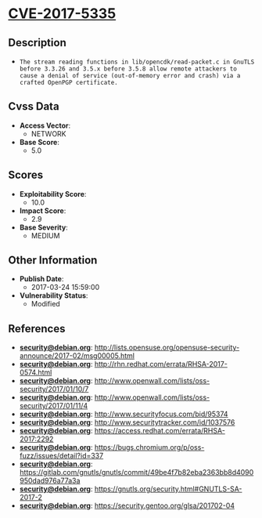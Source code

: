 
# [CVE-2017-5335](https://cve.mitre.org/cgi-bin/cvename.cgi?name=CVE-2017-5335)

## Description

- `The stream reading functions in lib/opencdk/read-packet.c in GnuTLS before 3.3.26 and 3.5.x before 3.5.8 allow remote attackers to cause a denial of service (out-of-memory error and crash) via a crafted OpenPGP certificate.`

## Cvss Data

- **Access Vector**:
  - NETWORK
- **Base Score**:
  - 5.0

## Scores

- **Exploitability Score**:
  - 10.0
- **Impact Score**:
  - 2.9
- **Base Severity**:
  - MEDIUM

## Other Information

- **Publish Date**:
  - 2017-03-24 15:59:00
- **Vulnerability Status**:
  - Modified

## References

- **security@debian.org**: http://lists.opensuse.org/opensuse-security-announce/2017-02/msg00005.html
- **security@debian.org**: http://rhn.redhat.com/errata/RHSA-2017-0574.html
- **security@debian.org**: http://www.openwall.com/lists/oss-security/2017/01/10/7
- **security@debian.org**: http://www.openwall.com/lists/oss-security/2017/01/11/4
- **security@debian.org**: http://www.securityfocus.com/bid/95374
- **security@debian.org**: http://www.securitytracker.com/id/1037576
- **security@debian.org**: https://access.redhat.com/errata/RHSA-2017:2292
- **security@debian.org**: https://bugs.chromium.org/p/oss-fuzz/issues/detail?id=337
- **security@debian.org**: https://gitlab.com/gnutls/gnutls/commit/49be4f7b82eba2363bb8d4090950dad976a77a3a
- **security@debian.org**: https://gnutls.org/security.html#GNUTLS-SA-2017-2
- **security@debian.org**: https://security.gentoo.org/glsa/201702-04
